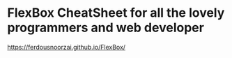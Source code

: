 # FlexBox CheatSheet for all the lovely programmers and web developer

https://ferdousnoorzai.github.io/FlexBox/